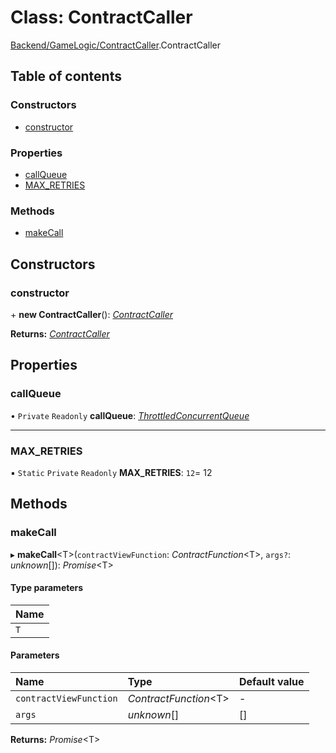 # Class: ContractCaller

[Backend/GameLogic/ContractCaller](../modules/backend_gamelogic_contractcaller.md).ContractCaller

## Table of contents

### Constructors

- [constructor](backend_gamelogic_contractcaller.contractcaller.md#constructor)

### Properties

- [callQueue](backend_gamelogic_contractcaller.contractcaller.md#callqueue)
- [MAX_RETRIES](backend_gamelogic_contractcaller.contractcaller.md#max_retries)

### Methods

- [makeCall](backend_gamelogic_contractcaller.contractcaller.md#makecall)

## Constructors

### constructor

\+ **new ContractCaller**(): [_ContractCaller_](backend_gamelogic_contractcaller.contractcaller.md)

**Returns:** [_ContractCaller_](backend_gamelogic_contractcaller.contractcaller.md)

## Properties

### callQueue

• `Private` `Readonly` **callQueue**: [_ThrottledConcurrentQueue_](backend_network_throttledconcurrentqueue.throttledconcurrentqueue.md)

---

### MAX_RETRIES

▪ `Static` `Private` `Readonly` **MAX_RETRIES**: `12`= 12

## Methods

### makeCall

▸ **makeCall**<T\>(`contractViewFunction`: _ContractFunction_<T\>, `args?`: _unknown_[]): _Promise_<T\>

#### Type parameters

| Name |
| :--- |
| `T`  |

#### Parameters

| Name                   | Type                   | Default value |
| :--------------------- | :--------------------- | :------------ |
| `contractViewFunction` | _ContractFunction_<T\> | -             |
| `args`                 | _unknown_[]            | []            |

**Returns:** _Promise_<T\>
